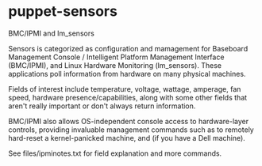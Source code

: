 puppet-sensors
==============

BMC/IPMI and lm_sensors

Sensors is categorized as configuration and mamagement for Baseboard Management Console / Intelligent Platform Management Interface (BMC/IPMI), 
and Linux Hardware Monitoring (lm_sensors). These applications poll information from hardware on many physical machines. 

Fields of interest include temperature, voltage, wattage, amperage, fan speed, hardware presence/capabilities, 
along with some other fields that aren't really important or don't always return information.
 
BMC/IPMI also allows OS-independent console access to hardware-layer controls, providing invaluable management 
commands such as <power reset> to remotely hard-reset a kernel-panicked machine, and 
<delloem powermonitor powerconsumptionhistory> (if you have a Dell machine).
 
See files/ipminotes.txt for field explanation and more commands.
